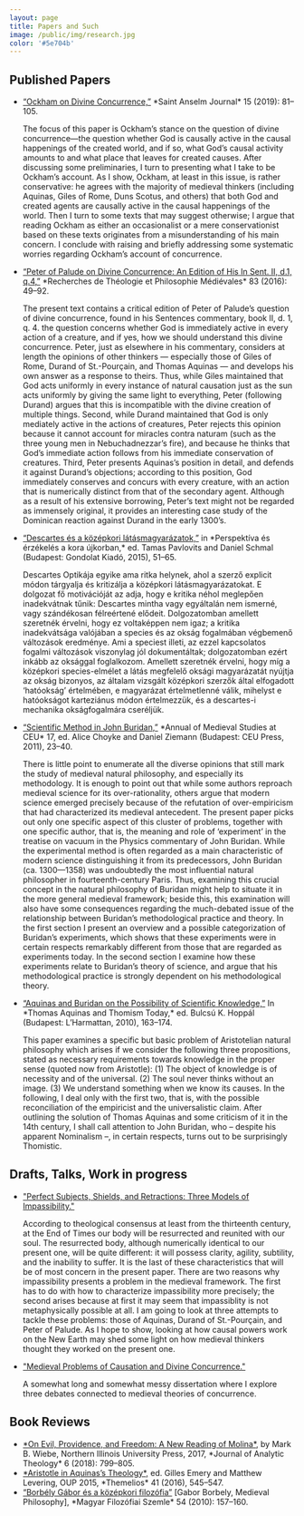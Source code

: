 ```yaml
---
layout: page
title: Papers and Such
image: /public/img/research.jpg
color: '#5e704b'
---
```



## Published Papers

<ul>

<li><a href="{{ site.baseurl }}/1_research/Toth2019b_0.pdf">“Ockham on Divine Concurrence,”</a> *Saint Anselm Journal* 15 (2019): 81–105.

  The focus of this paper is Ockham’s stance on the question of divine concurrence—the question whether God is causally active in the causal happenings of the created world, and if so, what God’s causal activity amounts to and what place that leaves for created causes. After discussing some preliminaries, I turn to presenting what I take to be Ockham’s account. As I show, Ockham, at least in this issue, is rather conservative: he agrees with the majority of medieval thinkers (including Aquinas, Giles of Rome, Duns Scotus, and others) that both God and created agents are causally active in the causal happenings of the world. Then I turn to some texts that may suggest otherwise; I argue that reading Ockham as either an occasionalist or a mere conservationist based on these texts originates from a misunderstanding of his main concern. I conclude with raising and briefly addressing some systematic worries regarding Ockham’s account of concurrence.</li>

<li><a href="{{ site.baseurl }}/1_research/Toth2016a_0.pdf">“Peter of Palude on Divine Concurrence: An Edition of His In Sent. II, d.1, q.4,”</a> *Recherches de Théologie et Philosophie Médiévales* 83 (2016): 49–92.

The present text contains a critical edition of Peter of Palude’s question of divine concurrence, found in his Sentences commentary, book II, d. 1, q. 4. the question concerns whether God is immediately active in every action of a creature, and if yes, how we should understand this divine concurrence. Peter, just as elsewhere in his commentary, considers at length the opinions of other thinkers — especially those of Giles of Rome, Durand of St.-Pourçain, and Thomas Aquinas — and develops his own answer as a response to theirs. Thus, while Giles maintained that God acts uniformly in every instance of natural causation just as the sun acts uniformly by giving the same light to everything, Peter (following Durand) argues that this is incompatible with the divine creation of multiple things. Second, while Durand maintained that God is only mediately active in the actions of creatures, Peter rejects this opinion because it cannot account for miracles contra naturam (such as the three young men in Nebuchadnezzar’s fire), and because he thinks that God’s immediate action follows from his immediate conservation of creatures. Third, Peter presents Aquinas’s position in detail, and defends it against Durand’s objections; according to this position, God immediately conserves and concurs with every creature, with an action that is numerically distinct from that of the secondary agent. Although as a result of his extensive borrowing, Peter’s text might not be regarded as immensely original, it provides an interesting case study of the Dominican reaction against Durand in the early 1300’s.</li>

<li><a href="{{ site.baseurl }}/1_research/Toth2015a_0.pdf">“Descartes és a középkori látásmagyarázatok,”</a> in *Perspektíva és érzékelés a kora újkorban,* ed. Tamas Pavlovits and Daniel Schmal (Budapest: Gondolat Kiadó, 2015), 51–65.

Descartes Optikája egyike ama ritka helynek, ahol a szerző explicit módon tárgyalja és kritizálja a középkori látásmagyarázatokat. E dolgozat fő motivációját az adja, hogy e kritika néhol meglepően inadekvátnak tűnik: Descartes mintha vagy egyáltalán nem ismerné, vagy szándékosan félreértené elődeit. Dolgozatomban amellett szeretnék érvelni, hogy ez voltaképpen nem igaz; a kritika inadekvátsága valójában a species és az okság fogalmában végbemenő változások eredménye. Ami a speciest illeti, az ezzel kapcsolatos fogalmi változások viszonylag jól dokumentáltak; dolgozatomban ezért inkább az oksággal foglalkozom. Amellett szeretnék érvelni, hogy míg a középkori species-elmélet a látás megfelelő oksági magyarázatát nyújtja az okság bizonyos, az általam vizsgált középkori szerzők által elfogadott ‘hatóokság’ értelmében, e magyarázat értelmetlenné válik, mihelyst e hatóokságot karteziánus módon értelmezzük, és a descartes-i mechanika okságfogalmára cseréljük.</li>


<li><a href="{{ site.baseurl }}/1_research/Toth2011aa_0.pdf">“Scientific Method in John Buridan,”</a> *Annual of Medieval Studies at CEU* 17, ed. Alice Choyke and Daniel Ziemann (Budapest: CEU Press, 2011), 23–40.

There is little point to enumerate all the diverse opinions that still mark the study of medieval natural philosophy, and especially its methodology. It is enough to point out that while some authors reproach medieval science for its over-rationality, others argue that modern science emerged precisely because of the refutation of over-empiricism that had characterized its medieval antecedent. The present paper picks out only one specific aspect of this cluster of problems, together with one specific author, that is, the meaning and role of ‘experiment’ in the treatise on vacuum in the Physics commentary of John Buridan. While the experimental method is often regarded as a main characteristic of modern science distinguishing it from its predecessors, John Buridan (ca. 1300—1358) was undoubtedly the most influential natural philosopher in fourteenth-century Paris. Thus, examining this crucial concept in the natural philosophy of Buridan might help to situate it in the more general medieval framework; beside this, this examination will also have some consequences regarding the much-debated issue of the relationship between Buridan’s methodological practice and theory. In the first section I present an overview and a possible categorization of Buridan’s experiments, which shows that these experiments were in certain respects remarkably different from those that are regarded as experiments today. In the second section I examine how these experiments relate to Buridan’s theory of science, and argue that his methodological practice is strongly dependent on his methodological theory.</li>

<li><a href="{{ site.baseurl }}/1_research/Toth2010a_0.pdf">“Aquinas and Buridan on the Possibility of Scientific Knowledge,”</a> In *Thomas Aquinas and Thomism Today,* ed. Bulcsú K. Hoppál (Budapest: L’Harmattan, 2010), 163–174.

This paper examines a specific but basic problem of Aristotelian natural philosophy which arises if we consider the following three propositions, stated as necessary requirements towards knowledge in the proper sense (quoted now from Aristotle):
(1) The object of knowledge is of necessity and of the universal.
(2) The soul never thinks without an image.
(3) We understand something when we know its causes.
In the following, I deal only with the first two, that is, with the possible reconciliation of the empiricist and the universalistic claim. After outlining the solution of Thomas Aquinas and some criticism of it in the 14th century, I shall call attention to John Buridan, who – despite his apparent Nominalism –, in certain respects, turns out to be surprisingly Thomistic.</li>
</ul>


## Drafts, Talks, Work in progress

<ul>

<li><a href="{{ site.baseurl }}/1_research/Toth2019a_0.pdf">"Perfect Subjects, Shields, and Retractions: Three Models of Impassibility."</a>

According to theological consensus at least from the thirteenth century, at the End of Times our body will be resurrected and reunited with our soul. The resurrected body, although numerically identical to our present one, will be quite different: it will possess clarity, agility, subtility, and the inability to suffer. It is the last of these characteristics that will be of most concern in the present paper. There are two reasons why impassibility presents a problem in the medieval framework. The first has to do with how to characterize impassibility more precisely; the second arises because at first it may seem that impassiblity is not metaphysically possible at all. I am going to look at three attempts to tackle these problems: those of Aquinas, Durand of St.-Pourçain, and Peter of Palude. As I hope to show, looking at how causal powers work on the New Earth may shed some light on how medieval thinkers thought they worked on the present one.</li>

<li><a href="{{ site.baseurl }}/1_research/Toth2017a_0.pdf">"Medieval Problems of Causation and Divine Concurrence."</a>

A somewhat long and somewhat messy dissertation where I explore three debates connected to medieval theories of concurrence.</li>
</ul>

## Book Reviews

<ul>
<li><a href="{{ site.baseurl }}/1_research/Toth2018a_0.pdf">*On Evil, Providence, and Freedom: A New Reading of Molina*,</a> by Mark B. Wiebe, Northern Illinois University Press, 2017, *Journal of Analytic Theology* 6 (2018): 799–805.</li>

<li><a href="{{ site.baseurl }}/1_research/Toth2016b_0.pdf">*Aristotle in Aquinas’s Theology*,</a> ed. Gilles Emery and Matthew Levering, OUP 2015, *Themelios* 41 (2016), 545–547.</li>

<li><a href="{{ site.baseurl }}/1_research/Toth2012a_0.pdf">“Borbély Gábor és a középkori filozófia”</a> [Gabor Borbely, Medieval Philosophy], *Magyar Filozófiai Szemle* 54 (2010): 157–160.</li>
</ul>
